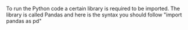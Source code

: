 To run the Python code a certain library is required to be imported.
The library is called Pandas and here is the syntax you should follow "import pandas as pd"
